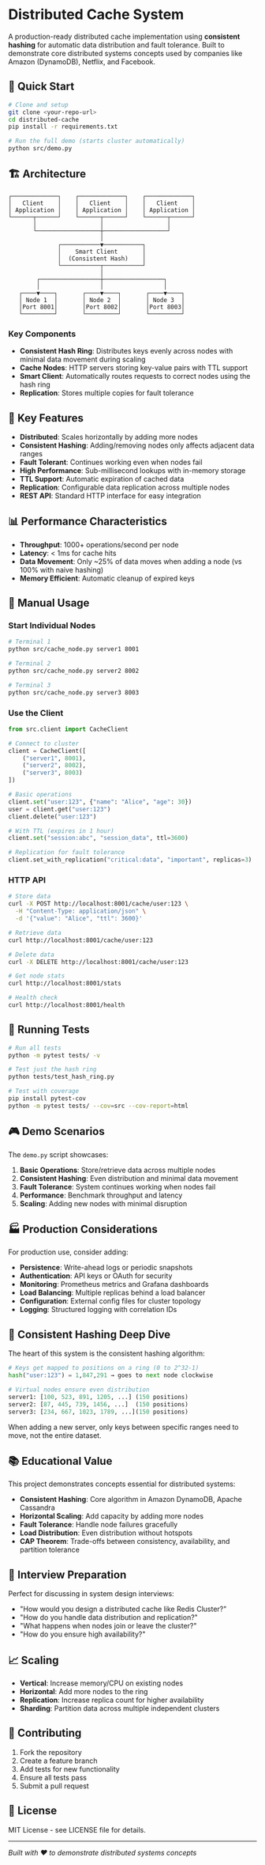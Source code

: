 # Distributed Cache System

A production-ready distributed cache implementation using **consistent hashing** for automatic data distribution and fault tolerance. Built to demonstrate core distributed systems concepts used by companies like Amazon (DynamoDB), Netflix, and Facebook.

## 🚀 Quick Start

```bash
# Clone and setup
git clone <your-repo-url>
cd distributed-cache
pip install -r requirements.txt

# Run the full demo (starts cluster automatically)
python src/demo.py
```

## 🏗️ Architecture

```
┌─────────────┐    ┌─────────────┐    ┌─────────────┐
│   Client    │    │   Client    │    │   Client    │
│ Application │    │ Application │    │ Application │
└──────┬──────┘    └──────┬──────┘    └──────┬──────┘
       │                  │                  │
       └──────────────────┼──────────────────┘
                          │
              ┌───────────▼───────────┐
              │    Smart Client       │
              │  (Consistent Hash)    │
              └───────────┬───────────┘
                          │
        ┌─────────────────┼─────────────────┐
        │                 │                 │
   ┌────▼────┐       ┌────▼────┐       ┌────▼────┐
   │ Node 1  │       │ Node 2  │       │ Node 3  │
   │Port 8001│       │Port 8002│       │Port 8003│
   └─────────┘       └─────────┘       └─────────┘
```

### Key Components

- **Consistent Hash Ring**: Distributes keys evenly across nodes with minimal data movement during scaling
- **Cache Nodes**: HTTP servers storing key-value pairs with TTL support
- **Smart Client**: Automatically routes requests to correct nodes using the hash ring
- **Replication**: Stores multiple copies for fault tolerance

## 🎯 Key Features

- **Distributed**: Scales horizontally by adding more nodes
- **Consistent Hashing**: Adding/removing nodes only affects adjacent data ranges
- **Fault Tolerant**: Continues working even when nodes fail
- **High Performance**: Sub-millisecond lookups with in-memory storage
- **TTL Support**: Automatic expiration of cached data
- **Replication**: Configurable data replication across multiple nodes
- **REST API**: Standard HTTP interface for easy integration

## 📊 Performance Characteristics

- **Throughput**: 1000+ operations/second per node
- **Latency**: < 1ms for cache hits
- **Data Movement**: Only ~25% of data moves when adding a node (vs 100% with naive hashing)
- **Memory Efficient**: Automatic cleanup of expired keys

## 🔧 Manual Usage

### Start Individual Nodes

```bash
# Terminal 1
python src/cache_node.py server1 8001

# Terminal 2  
python src/cache_node.py server2 8002

# Terminal 3
python src/cache_node.py server3 8003
```

### Use the Client

```python
from src.client import CacheClient

# Connect to cluster
client = CacheClient([
    ("server1", 8001),
    ("server2", 8002), 
    ("server3", 8003)
])

# Basic operations
client.set("user:123", {"name": "Alice", "age": 30})
user = client.get("user:123")
client.delete("user:123")

# With TTL (expires in 1 hour)
client.set("session:abc", "session_data", ttl=3600)

# Replication for fault tolerance
client.set_with_replication("critical:data", "important", replicas=3)
```

### HTTP API

```bash
# Store data
curl -X POST http://localhost:8001/cache/user:123 \
  -H "Content-Type: application/json" \
  -d '{"value": "Alice", "ttl": 3600}'

# Retrieve data
curl http://localhost:8001/cache/user:123

# Delete data
curl -X DELETE http://localhost:8001/cache/user:123

# Get node stats
curl http://localhost:8001/stats

# Health check
curl http://localhost:8001/health
```

## 🧪 Running Tests

```bash
# Run all tests
python -m pytest tests/ -v

# Test just the hash ring
python tests/test_hash_ring.py

# Test with coverage
pip install pytest-cov
python -m pytest tests/ --cov=src --cov-report=html
```

## 🎮 Demo Scenarios

The `demo.py` script showcases:

1. **Basic Operations**: Store/retrieve data across multiple nodes
2. **Consistent Hashing**: Even distribution and minimal data movement
3. **Fault Tolerance**: System continues working when nodes fail
4. **Performance**: Benchmark throughput and latency
5. **Scaling**: Adding new nodes with minimal disruption

## 🏭 Production Considerations

For production use, consider adding:

- **Persistence**: Write-ahead logs or periodic snapshots
- **Authentication**: API keys or OAuth for security
- **Monitoring**: Prometheus metrics and Grafana dashboards
- **Load Balancing**: Multiple replicas behind a load balancer
- **Configuration**: External config files for cluster topology
- **Logging**: Structured logging with correlation IDs

## 🔬 Consistent Hashing Deep Dive

The heart of this system is the consistent hashing algorithm:

```python
# Keys get mapped to positions on a ring (0 to 2^32-1)
hash("user:123") = 1,847,291 → goes to next node clockwise

# Virtual nodes ensure even distribution
server1: [100, 523, 891, 1205, ...] (150 positions)
server2: [87, 445, 739, 1456, ...]  (150 positions)  
server3: [234, 667, 1023, 1789, ...](150 positions)
```

When adding a new server, only keys between specific ranges need to move, not the entire dataset.

## 📚 Educational Value

This project demonstrates concepts essential for distributed systems:

- **Consistent Hashing**: Core algorithm in Amazon DynamoDB, Apache Cassandra
- **Horizontal Scaling**: Add capacity by adding more nodes  
- **Fault Tolerance**: Handle node failures gracefully
- **Load Distribution**: Even distribution without hotspots
- **CAP Theorem**: Trade-offs between consistency, availability, and partition tolerance

## 🎯 Interview Preparation

Perfect for discussing in system design interviews:

- "How would you design a distributed cache like Redis Cluster?"
- "How do you handle data distribution and replication?"
- "What happens when nodes join or leave the cluster?"
- "How do you ensure high availability?"

## 📈 Scaling

- **Vertical**: Increase memory/CPU on existing nodes
- **Horizontal**: Add more nodes to the ring
- **Replication**: Increase replica count for higher availability
- **Sharding**: Partition data across multiple independent clusters

## 🤝 Contributing

1. Fork the repository
2. Create a feature branch
3. Add tests for new functionality
4. Ensure all tests pass
5. Submit a pull request

## 📄 License

MIT License - see LICENSE file for details.

---

*Built with ❤️ to demonstrate distributed systems concepts*